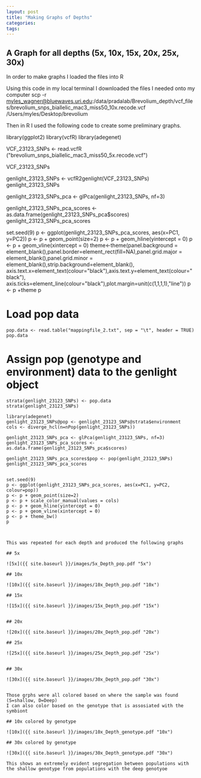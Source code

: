 ```yaml
---
layout: post
title: "Making Graphs of Depths"
categories: 
tags: 
---
```


## A Graph for all depths (5x, 10x, 15x, 20x, 25x, 30x)


In order to make graphs I loaded the files into R

Using this code in my local terminal I downloaded the files I needed onto my computer
    scp -r myles_wagner@bluewaves.uri.edu:/data/pradalab/Brevolium_depth/vcf_files/brevolium_snps_biallelic_mac3_miss50_10x.recode.vcf /Users/myles/Desktop/brevolium

Then in R I used the following code to create some preliminary graphs.

library(ggplot2)
library(vcfR)
library(adegenet)

VCF_23123_SNPs <- read.vcfR ("brevolium_snps_biallelic_mac3_miss50_5x.recode.vcf")

VCF_23123_SNPs

genlight_23123_SNPs <- vcfR2genlight(VCF_23123_SNPs)
genlight_23123_SNPs


genlight_23123_SNPs_pca <- glPca(genlight_23123_SNPs, nf=3)

genlight_23123_SNPs_pca_scores <- as.data.frame(genlight_23123_SNPs_pca$scores)
genlight_23123_SNPs_pca_scores


set.seed(9)
p <- ggplot(genlight_23123_SNPs_pca_scores, aes(x=PC1, y=PC2))
p <- p + geom_point(size=2)
p <- p + geom_hline(yintercept = 0)
p <- p + geom_vline(xintercept = 0)
theme<-theme(panel.background = element_blank(),panel.border=element_rect(fill=NA),panel.grid.major =
               element_blank(),panel.grid.minor = element_blank(),strip.background=element_blank(),
             axis.text.x=element_text(colour="black"),axis.text.y=element_text(colour="black"),
             axis.ticks=element_line(colour="black"),plot.margin=unit(c(1,1,1,1),"line"))
p <- p +theme
p

# Load pop data

```{r}
pop.data <- read.table("mappingfile_2.txt", sep = "\t", header = TRUE)
pop.data
```

# Assign pop (genotype and environment) data to the genlight object

```{r}
strata(genlight_23123_SNPs) <- pop.data
strata(genlight_23123_SNPs) 

```

```{r}
library(adegenet)
genlight_23123_SNPs@pop <- genlight_23123_SNPs@strata$environment
cols <- diverge_hcl(n=nPop(genlight_23123_SNPs))

genlight_23123_SNPs_pca <- glPca(genlight_23123_SNPs, nf=3)
genlight_23123_SNPs_pca_scores <- as.data.frame(genlight_23123_SNPs_pca$scores)

genlight_23123_SNPs_pca_scores$pop <- pop(genlight_23123_SNPs)
genlight_23123_SNPs_pca_scores


```


```{r}
set.seed(9)
p <- ggplot(genlight_23123_SNPs_pca_scores, aes(x=PC1, y=PC2, colour=pop))
p <- p + geom_point(size=2)
p <- p + scale_color_manual(values = cols) 
p <- p + geom_hline(yintercept = 0) 
p <- p + geom_vline(xintercept = 0) 
p <- p + theme_bw()
p



This was repeated for each depth and produced the following graphs

## 5x

![5x]({{ site.baseurl }}/images/5x_Depth_pop.pdf "5x")

## 10x

![10x]({{ site.baseurl }}/images/10x_Depth_pop.pdf "10x")

## 15x

![15x]({{ site.baseurl }}/images/15x_Depth_pop.pdf "15x")


## 20x

![20x]({{ site.baseurl }}/images/20x_Depth_pop.pdf "20x")

## 25x

![25x]({{ site.baseurl }}/images/25x_Depth_pop.pdf "25x")


## 30x

![30x]({{ site.baseurl }}/images/30x_Depth_pop.pdf "30x")


Those grphs were all colored based on where the sample was found (S=shallow, D=Deep)
I can also color based on the genotype that is assosiated with the symbiont 

## 10x colored by genotype

![10x]({{ site.baseurl }}/images/10x_Depth_genotype.pdf "10x")

## 30x colored by genotype

![30x]({{ site.baseurl }}/images/30x_Depth_genotype.pdf "30x")

This shows an extremely evident segregation between populations with the shallow genotype from populations with the deep genotyoe 